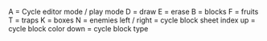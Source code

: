 A = Cycle editor mode / play mode
D = draw
E = erase
B = blocks
F = fruits
T = traps
K = boxes
N = enemies
left / right = cycle block sheet index
up = cycle block color
down = cycle block type
